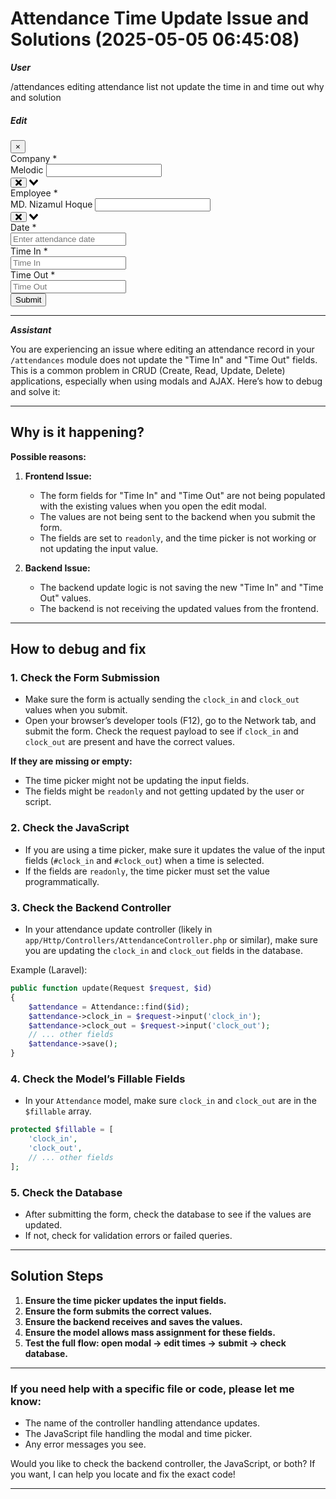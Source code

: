 <!-- Generated by SpecStory -->

# Attendance Time Update Issue and Solutions (2025-05-05 06:45:08)

_**User**_

/attendances  editing attendance list not update the time in and time out why and solution

<div class="modal-content"><div class="modal-header"><h5 class="modal-title">
                            Edit
                        </h5> <button type="button" data-dismiss="modal" aria-label="Close" class="close"><span aria-hidden="true">×</span></button></div> <div class="modal-body"><form><div class="row"><div class="col-md-6"><label class="ul-form__label">Company <span class="field_required">*</span></label> <div dir="auto" class="v-select vs--single vs--searchable"> <div id="vs1__combobox" role="combobox" aria-expanded="false" aria-owns="vs1__listbox" aria-label="Search for option" class="vs__dropdown-toggle"><div class="vs__selected-options"><span class="vs__selected">
            Melodic
           <!----></span> <input aria-autocomplete="list" aria-labelledby="vs1__combobox" aria-controls="vs1__listbox" type="search" autocomplete="off" class="vs__search"></div> <div class="vs__actions"><button type="button" title="Clear Selected" aria-label="Clear Selected" class="vs__clear" style=""><svg xmlns="http://www.w3.org/2000/svg" width="10" height="10"><path d="M6.895455 5l2.842897-2.842898c.348864-.348863.348864-.914488 0-1.263636L9.106534.261648c-.348864-.348864-.914489-.348864-1.263636 0L5 3.104545 2.157102.261648c-.348863-.348864-.914488-.348864-1.263636 0L.261648.893466c-.348864.348864-.348864.914489 0 1.263636L3.104545 5 .261648 7.842898c-.348864.348863-.348864.914488 0 1.263636l.631818.631818c.348864.348864.914773.348864 1.263636 0L5 6.895455l2.842898 2.842897c.348863.348864.914772.348864 1.263636 0l.631818-.631818c.348864-.348864.348864-.914489 0-1.263636L6.895455 5z"></path></svg></button> <svg xmlns="http://www.w3.org/2000/svg" width="14" height="10" role="presentation" class="vs__open-indicator"><path d="M9.211364 7.59931l4.48338-4.867229c.407008-.441854.407008-1.158247 0-1.60046l-.73712-.80023c-.407008-.441854-1.066904-.441854-1.474243 0L7 5.198617 2.51662.33139c-.407008-.441853-1.066904-.441853-1.474243 0l-.737121.80023c-.407008.441854-.407008 1.158248 0 1.600461l4.48338 4.867228L7 10l2.211364-2.40069z"></path></svg> <div class="vs__spinner" style="display: none;">Loading...</div></div></div> <ul id="vs1__listbox" role="listbox" style="display: none; visibility: hidden;"></ul> </div> <!----></div> <div class="col-md-6"><label class="ul-form__label">Employee <span class="field_required">*</span></label> <div dir="auto" class="v-select vs--single vs--searchable"> <div id="vs2__combobox" role="combobox" aria-expanded="false" aria-owns="vs2__listbox" aria-label="Search for option" class="vs__dropdown-toggle"><div class="vs__selected-options"><span class="vs__selected">
            MD. Nizamul Hoque
           <!----></span> <input aria-autocomplete="list" aria-labelledby="vs2__combobox" aria-controls="vs2__listbox" type="search" autocomplete="off" class="vs__search"></div> <div class="vs__actions"><button type="button" title="Clear Selected" aria-label="Clear Selected" class="vs__clear" style=""><svg xmlns="http://www.w3.org/2000/svg" width="10" height="10"><path d="M6.895455 5l2.842897-2.842898c.348864-.348863.348864-.914488 0-1.263636L9.106534.261648c-.348864-.348864-.914489-.348864-1.263636 0L5 3.104545 2.157102.261648c-.348863-.348864-.914488-.348864-1.263636 0L.261648.893466c-.348864.348864-.348864.914489 0 1.263636L3.104545 5 .261648 7.842898c-.348864.348863-.348864.914488 0 1.263636l.631818.631818c.348864.348864.914773.348864 1.263636 0L5 6.895455l2.842898 2.842897c.348863.348864.914772.348864 1.263636 0l.631818-.631818c.348864-.348864.348864-.914489 0-1.263636L6.895455 5z"></path></svg></button> <svg xmlns="http://www.w3.org/2000/svg" width="14" height="10" role="presentation" class="vs__open-indicator"><path d="M9.211364 7.59931l4.48338-4.867229c.407008-.441854.407008-1.158247 0-1.60046l-.73712-.80023c-.407008-.441854-1.066904-.441854-1.474243 0L7 5.198617 2.51662.33139c-.407008-.441853-1.066904-.441853-1.474243 0l-.737121.80023c-.407008.441854-.407008 1.158248 0 1.600461l4.48338 4.867228L7 10l2.211364-2.40069z"></path></svg> <div class="vs__spinner" style="display: none;">Loading...</div></div></div> <ul id="vs2__listbox" role="listbox" style="display: none; visibility: hidden;"></ul> </div> <!----></div> <div class="col-md-6"><label for="date" class="ul-form__label">Date <span class="field_required">*</span></label> <div class="vdp-datepicker"><div class=""><!----> <input type="text" name="date" id="date" placeholder="Enter attendance date" readonly="readonly" autocomplete="off" class="form-control"> <!----> </div> <div class="vdp-datepicker__calendar" style="display: none;"> <header><span class="prev">&lt;</span> <span class="day__month_btn up">May 2025</span> <span class="next">&gt;</span></header> <div class=""><span class="cell day-header">Sun</span><span class="cell day-header">Mon</span><span class="cell day-header">Tue</span><span class="cell day-header">Wed</span><span class="cell day-header">Thu</span><span class="cell day-header">Fri</span><span class="cell day-header">Sat</span> <span class="cell day blank"></span><span class="cell day blank"></span><span class="cell day blank"></span><span class="cell day blank"></span><span class="cell day">1</span><span class="cell day">2</span><span class="cell day weekend sat">3</span><span class="cell day weekend sun">4</span><span class="cell day selected today">5</span><span class="cell day">6</span><span class="cell day">7</span><span class="cell day">8</span><span class="cell day">9</span><span class="cell day weekend sat">10</span><span class="cell day weekend sun">11</span><span class="cell day">12</span><span class="cell day">13</span><span class="cell day">14</span><span class="cell day">15</span><span class="cell day">16</span><span class="cell day weekend sat">17</span><span class="cell day weekend sun">18</span><span class="cell day">19</span><span class="cell day">20</span><span class="cell day">21</span><span class="cell day">22</span><span class="cell day">23</span><span class="cell day weekend sat">24</span><span class="cell day weekend sun">25</span><span class="cell day">26</span><span class="cell day">27</span><span class="cell day">28</span><span class="cell day">29</span><span class="cell day">30</span><span class="cell day weekend sat">31</span></div></div> <div class="vdp-datepicker__calendar" style="display: none;"> <header><span class="prev">&lt;</span> <span class="month__year_btn up">2025</span> <span class="next">&gt;</span></header> <span class="cell month">January</span><span class="cell month">February</span><span class="cell month">March</span><span class="cell month">April</span><span class="cell month selected">May</span><span class="cell month">June</span><span class="cell month">July</span><span class="cell month">August</span><span class="cell month">September</span><span class="cell month">October</span><span class="cell month">November</span><span class="cell month">December</span></div> <div class="vdp-datepicker__calendar" style="display: none;"> <header><span class="prev">&lt;</span> <span>2020 - 2029</span> <span class="next">&gt;</span></header> <span class="cell year">2020</span><span class="cell year">2021</span><span class="cell year">2022</span><span class="cell year">2023</span><span class="cell year">2024</span><span class="cell year selected">2025</span><span class="cell year">2026</span><span class="cell year">2027</span><span class="cell year">2028</span><span class="cell year">2029</span></div></div> <!----></div> <div class="col-md-6"><label for="clock_in" class="ul-form__label">Time In <span class="field_required">*</span></label> <div class="clock-picker"><div class="clock-picker__input-container clock-picker__input--has-value"><!----> <input type="text" id="clock_in" name="clock_in" placeholder="Time In" readonly="readonly" class="clock-picker__input"> </div> <div class="clock-picker__dialog"><!----> <!----></div></div> <!----></div> <div class="col-md-6"><label for="clock_out" class="ul-form__label">Time Out <span class="field_required">*</span></label> <div class="clock-picker"><div class="clock-picker__input-container"><!----> <input type="text" id="clock_out" name="clock_out" placeholder="Time Out" readonly="readonly" class="clock-picker__input"> </div> <div class="clock-picker__dialog"><!----> <!----></div></div> <!----></div></div> <div class="row mt-3"><div class="col-md-6"><button type="submit" class="btn btn-primary">
                                        Submit
                                    </button> <!----></div></div></form></div></div>

---

_**Assistant**_

You are experiencing an issue where editing an attendance record in your `/attendances` module does not update the "Time In" and "Time Out" fields. This is a common problem in CRUD (Create, Read, Update, Delete) applications, especially when using modals and AJAX. Here’s how to debug and solve it:

---

## Why is it happening?

**Possible reasons:**
1. **Frontend Issue:**  
   - The form fields for "Time In" and "Time Out" are not being populated with the existing values when you open the edit modal.
   - The values are not being sent to the backend when you submit the form.
   - The fields are set to `readonly`, and the time picker is not working or not updating the input value.

2. **Backend Issue:**  
   - The backend update logic is not saving the new "Time In" and "Time Out" values.
   - The backend is not receiving the updated values from the frontend.

---

## How to debug and fix

### 1. **Check the Form Submission**

- Make sure the form is actually sending the `clock_in` and `clock_out` values when you submit.
- Open your browser’s developer tools (F12), go to the Network tab, and submit the form. Check the request payload to see if `clock_in` and `clock_out` are present and have the correct values.

**If they are missing or empty:**
- The time picker might not be updating the input fields.
- The fields might be `readonly` and not getting updated by the user or script.

### 2. **Check the JavaScript**

- If you are using a time picker, make sure it updates the value of the input fields (`#clock_in` and `#clock_out`) when a time is selected.
- If the fields are `readonly`, the time picker must set the value programmatically.

### 3. **Check the Backend Controller**

- In your attendance update controller (likely in `app/Http/Controllers/AttendanceController.php` or similar), make sure you are updating the `clock_in` and `clock_out` fields in the database.

Example (Laravel):
```php
public function update(Request $request, $id)
{
    $attendance = Attendance::find($id);
    $attendance->clock_in = $request->input('clock_in');
    $attendance->clock_out = $request->input('clock_out');
    // ... other fields
    $attendance->save();
}
```

### 4. **Check the Model’s Fillable Fields**

- In your `Attendance` model, make sure `clock_in` and `clock_out` are in the `$fillable` array.

```php
protected $fillable = [
    'clock_in',
    'clock_out',
    // ... other fields
];
```

### 5. **Check the Database**

- After submitting the form, check the database to see if the values are updated.
- If not, check for validation errors or failed queries.

---

## Solution Steps

1. **Ensure the time picker updates the input fields.**
2. **Ensure the form submits the correct values.**
3. **Ensure the backend receives and saves the values.**
4. **Ensure the model allows mass assignment for these fields.**
5. **Test the full flow: open modal → edit times → submit → check database.**

---

### If you need help with a specific file or code, please let me know:
- The name of the controller handling attendance updates.
- The JavaScript file handling the modal and time picker.
- Any error messages you see.

Would you like to check the backend controller, the JavaScript, or both? If you want, I can help you locate and fix the exact code!

---

